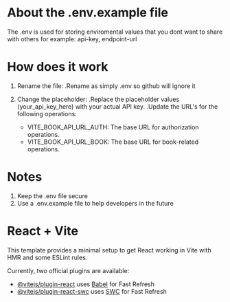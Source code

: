 # About the .env.example file

  The .env is used for storing enviromental values that you dont want to share with others for example: api-key, endpoint-url

# How does it work

  1. Rename the file:
      .Rename as simply .env so github will ignore it

  2. Change the placeholder:
    .Replace the placeholder values (your_api_key_here) with your actual API key.
    .Update the URL's for the following operations:
      - VITE_BOOK_API_URL_AUTH: The base URL for authorization operations.
      - VITE_BOOK_API_URL_BOOK: The base URL for book-related operations.

# Notes
  1. Keep the .env file secure
  2. Use a .env.example file to help developers in the future

# React + Vite

This template provides a minimal setup to get React working in Vite with HMR and some ESLint rules.

Currently, two official plugins are available:

- [@vitejs/plugin-react](https://github.com/vitejs/vite-plugin-react/blob/main/packages/plugin-react/README.md) uses [Babel](https://babeljs.io/) for Fast Refresh
- [@vitejs/plugin-react-swc](https://github.com/vitejs/vite-plugin-react-swc) uses [SWC](https://swc.rs/) for Fast Refresh
